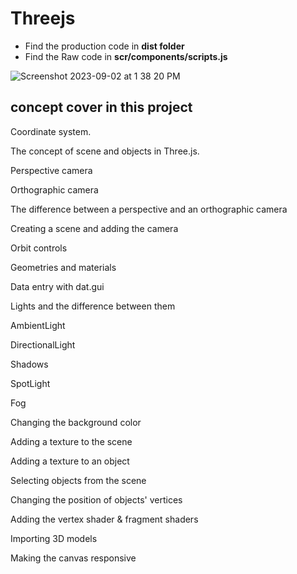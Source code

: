 # Threejs

* Find the production code in **dist folder**
* Find the Raw code in **scr/components/scripts.js**

![Screenshot 2023-09-02 at 1 38 20 PM](https://github.com/mosesmccabe/Threejs/assets/25771787/3a3e4d35-a038-4ff3-a4c5-c7435a36f180)


## concept cover in this project


Coordinate system.


The concept of scene and objects in Three.js.

Perspective camera

Orthographic camera

The difference between a perspective and an orthographic camera

Creating a scene and adding the camera

Orbit controls

Geometries and materials

Data entry with dat.gui

Lights and the difference between them

AmbientLight

DirectionalLight

Shadows

SpotLight

Fog

Changing the background color

Adding a texture to the scene

Adding a texture to an object

Selecting objects from the scene

Changing the position of objects' vertices

Adding the vertex shader & fragment shaders

Importing 3D models

Making the canvas responsive
